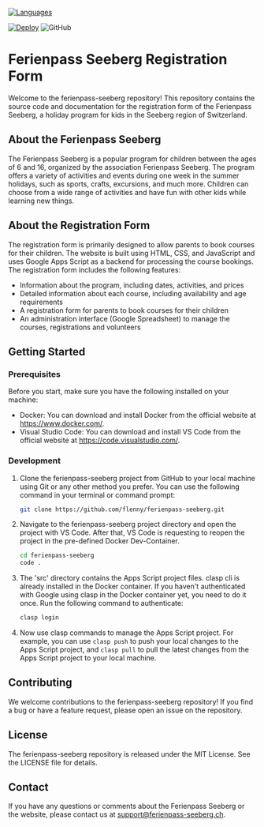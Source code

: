 [![Languages](https://skillicons.dev/icons?i=js,html,css,gcp,bash,githubactions,linux,vscode)](https://skillicons.dev)

[![Deploy](https://github.com/flenny/ferienpass-seeberg/actions/workflows/deploy.yml/badge.svg)](https://github.com/flenny/ferienpass-seeberg/actions/workflows/deploy.yml)
![GitHub](https://img.shields.io/github/license/flenny/ferienpass-seeberg)

# Ferienpass Seeberg Registration Form

Welcome to the ferienpass-seeberg repository! This repository contains the source code and documentation for the registration form of the Ferienpass Seeberg, a holiday program for kids in the Seeberg region of Switzerland.

## About the Ferienpass Seeberg

The Ferienpass Seeberg is a popular program for children between the ages of 6 and 16, organized by the association Ferienpass Seeberg. The program offers a variety of activities and events during one week in the summer holidays, such as sports, crafts, excursions, and much more. Children can choose from a wide range of activities and have fun with other kids while learning new things.

## About the Registration Form

The registration form is primarily designed to allow parents to book courses for their children. The website is built using HTML, CSS, and JavaScript and uses Google Apps Script as a backend for processing the course bookings. The registration form includes the following features:

- Information about the program, including dates, activities, and prices
- Detailed information about each course, including availability and age requirements
- A registration form for parents to book courses for their children
- An administration interface (Google Spreadsheet) to manage the courses, registrations and volunteers

## Getting Started

### Prerequisites

Before you start, make sure you have the following installed on your machine:

- Docker: You can download and install Docker from the official website at https://www.docker.com/.
- Visual Studio Code: You can download and install VS Code from the official website at https://code.visualstudio.com/.

### Development

1. Clone the ferienpass-seeberg project from GitHub to your local machine using Git or any other method you prefer. You can use the following command in your terminal or command prompt:

    ```bash
    git clone https://github.com/flenny/ferienpass-seeberg.git
    ```

1. Navigate to the ferienpass-seeberg project directory and open the project with VS Code. After that, VS Code is requesting to reopen the project in the pre-defined Docker Dev-Container.

    ```bash
    cd ferienpass-seeberg
    code .
    ```

1. The 'src' directory contains the Apps Script project files. clasp cli is already installed in the Docker container. If you haven't authenticated with Google using clasp in the Docker container yet, you need to do it once. Run the following command to authenticate:

    ```bash
    clasp login
    ```

1. Now use clasp commands to manage the Apps Script project. For example, you can use `clasp push` to push your local changes to the Apps Script project, and `clasp pull` to pull the latest changes from the Apps Script project to your local machine.

## Contributing

We welcome contributions to the ferienpass-seeberg repository! If you find a bug or have a feature request, please open an issue on the repository.

## License

The ferienpass-seeberg repository is released under the MIT License. See the LICENSE file for details.

## Contact

If you have any questions or comments about the Ferienpass Seeberg or the website, please contact us at support@ferienpass-seeberg.ch.
